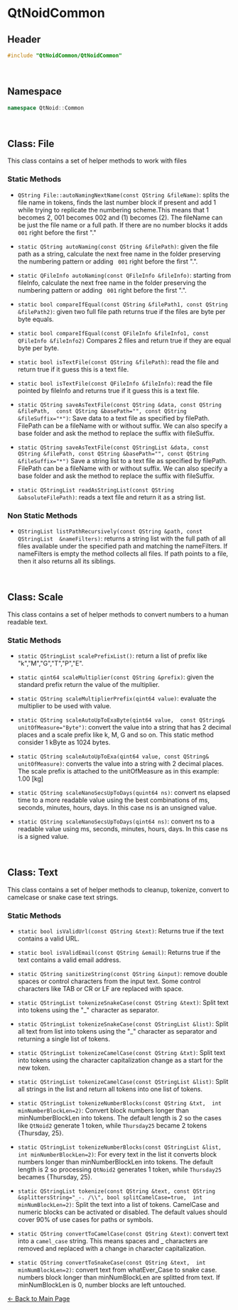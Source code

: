 # QtNoidCommon


## Header

```cpp
#include "QtNoidCommon/QtNoidCommon"
```

&nbsp;


## Namespace

```cpp
namespace QtNoid::Common
```

&nbsp;

## Class: File
This class contains a set of helper methods to work
with files

### Static Methods
- `QString File::autoNamingNextName(const QString &fileName)`: splits the file
  name in tokens, finds the last number block if present and add 1 while trying 
  to replicate the numbering scheme.This means that 1 becomes 2, 001 becomes 002
  and (1) becomes (2). The fileName can be just the file name or a full path. If
  there are no number blocks it adds ` 001` right before the first "."

- `static QString autoNaming(const QString &filePath)`: given the file path 
  as a string, calculate the next free name in the folder preserving the 
  numbering pattern or adding ` 001` right before the first ".".

- `static QFileInfo autoNaming(const QFileInfo &fileInfo)`: starting from
  fileInfo, calculate the next free name in the folder preserving the numbering 
  pattern or adding ` 001` right before the first ".".
  
- `static bool compareIfEqual(const QString &filePath1, const QString &filePath2)`: 
  given two full file path returns true if the files are byte per byte equals.
  
- `static bool compareIfEqual(const QFileInfo &fileInfo1, const QFileInfo &fileInfo2)`
  Compares 2 files and return true if they are equal byte per byte.

- `static bool isTextFile(const QString &filePath)`: read the file and return true
  if it guess this is a text file. 
  
- `static bool isTextFile(const QFileInfo &fileInfo)`: read the file pointed by
  fileInfo and returns true if it guess this is a text file. 

- `static QString saveAsTextFile(const QString &data, const QString &filePath, 
  const QString &basePath="", const QString &fileSuffix="*")`:
  Save data to a text file as specified by filePath. FilePath can be a fileName 
  with or without suffix. We can also specify a base folder and ask the method
  to replace the suffix with fileSuffix.
  
- `static QString saveAsTextFile(const QStringList &data, const QString &filePath,
  const QString &basePath="", const QString &fileSuffix="*")`
  Save a string list to a text file as specified by filePath. FilePath can be a 
  fileName with or without suffix. We can also specify a base folder and ask the 
  method to replace the suffix with fileSuffix.

- `static QStringList readAsStringList(const QString &absoluteFilePath)`: reads
  a text file and return it as a string list.
  

### Non Static Methods

- `QStringList listPathRecursively(const QString &path, const QStringList 
   &nameFilters)`: returns a string list with the full path of all files available
   under the specified path and matching the nameFilters. If nameFilters is empty
   the method collects all files. If path points to a file, then it also returns 
   all its siblings.

&nbsp;

## Class: Scale
This class contains a set of helper methods to convert numbers to 
a human readable text. 

### Static Methods
 - `static QStringList scalePrefixList()`: return a list of prefix 
    like "k","M","G","T","P","E".
    
 - `static qint64 scaleMultiplier(const QString &prefix)`: given 
    the standard prefix return the value of the multiplier.
 
 - `static QString scaleMultiplierPrefix(qint64 value)`: evaluate 
    the multiplier to be used with value.
 
 - `static QString scaleAutoUpToExaByte(qint64 value, 
    const QString& unitOfMeasure="Byte")`: convert the value into a
    string that has 2 decimal places and a scale prefix like k, M,
    G and so on. This static method consider 1 kByte as 1024 bytes.

 - `static QString scaleAutoUpToExa(qint64 value, const QString& 
    unitOfMeasure)`: converts the value into a string with 2 decimal
    places. The scale prefix is attached to the unitOfMeasure as in
    this example: 1.00 [kg]
 
 - `static QString scaleNanoSecsUpToDays(quint64 ns)`: convert ns 
    elapsed time to a more readable value using the best combinations
    of ms, seconds, minutes, hours, days. In this case ns is an 
    unsigned value.
    
 - `static QString scaleNanoSecsUpToDays(qint64 ns)`: convert ns 
    to a readable value using ms, seconds, minutes, hours, days. In
    this case ns is a signed value.

&nbsp;

## Class: Text
This class contains a set of helper methods to cleanup, tokenize, 
convert to camelcase or snake case text strings.


### Static Methods

- `static bool isValidUrl(const QString &text)`: Returns true if 
    the text contains a valid URL.
    
- `static bool isValidEmail(const QString &email)`: Returns true if
    the text contains a valid email address.

- `static QString sanitizeString(const QString &input)`: remove 
   double spaces or control characters from the input text. Some
   control characters like TAB or CR or LF are replaced with space.

- `static QStringList tokenizeSnakeCase(const QString &text)`: 
    Split text into tokens using the "_" character as separator.
    
- `static QStringList tokenizeSnakeCase(const QStringList &list)`:
    Split all text from list into tokens using the "_" character 
    as separator and returning a single list of tokens.

- `static QStringList tokenizeCamelCase(const QString &txt)`: 
    Split text into tokens using the character capitalization 
    change as a start for the new token.
    
- `static QStringList tokenizeCamelCase(const QStringList &list)`: 
  Split all strings in the list and return all tokens into one 
  list of tokens.

- `static QStringList tokenizeNumberBlocks(const QString &txt, 
    int minNumberBlockLen=2)`: Convert block numbers longer than 
    minNumberBlockLen into tokens. The default length is 2 so the
    cases like `QtNoid2` generate 1 token, while `Thursday25` 
    became 2 tokens {Thursday, 25}.
    
- `static QStringList tokenizeNumberBlocks(const QStringList &list,
    int minNumberBlockLen=2)`: For every text in the list it 
    converts block numbers longer than minNumberBlockLen into tokens. 
    The default length is 2 so processing `QtNoid2` generates 1 
    token, while `Thursday25` becames {Thursday, 25}.

- `static QStringList tokenize(const QString &text, const QString 
    &splittersString="_-. /\\", bool splitCamelCase=true, 
    int minNumBlockLen=2)`: Split the text into a list of tokens. 
    CamelCase and numeric blocks can be activated or disabled. 
    The default values should cover 90% of use cases for paths or 
    symbols.

- `static QString convertToCamelCase(const QString &text)`: 
    convert text into a `camel_case` string. This means spaces and 
    _ characters are removed and replaced with a change in character
    capitalization.

- `static QString convertToSnakeCase(const QString &text, 
    int minNumBlockLen=2)`: convert text from whatEver_Case to 
    snake case. numbers block longer than minNumBlockLen are 
    splitted from text. If minNumBlockLen is 0, number blocks
    are left untouched.



[← Back to Main Page](./../README.md)

